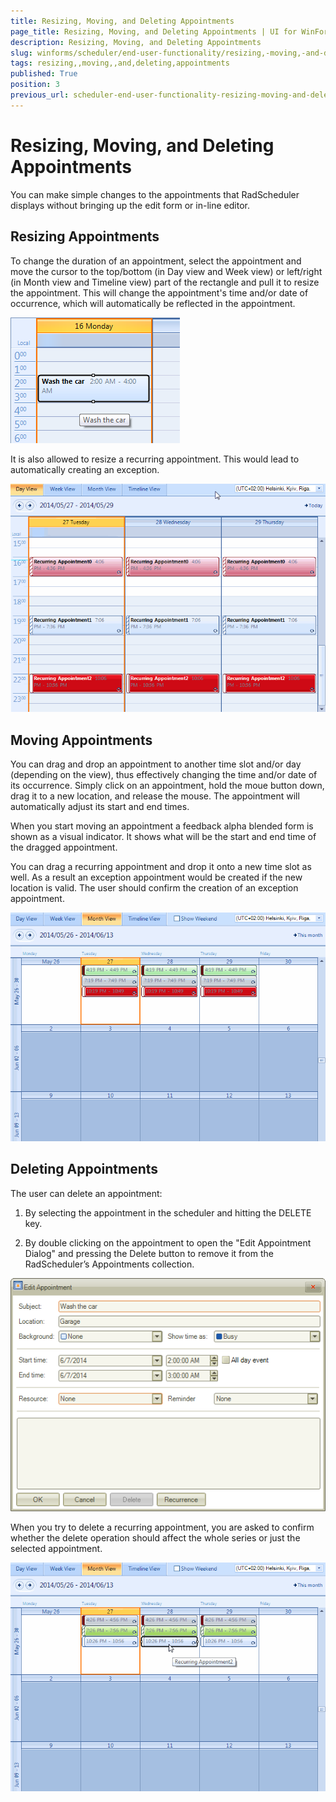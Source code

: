 ```yaml
---
title: Resizing, Moving, and Deleting Appointments
page_title: Resizing, Moving, and Deleting Appointments | UI for WinForms Documentation
description: Resizing, Moving, and Deleting Appointments
slug: winforms/scheduler/end-user-functionality/resizing,-moving,-and-deleting-appointments
tags: resizing,,moving,,and,deleting,appointments
published: True
position: 3
previous_url: scheduler-end-user-functionality-resizing-moving-and-deleting-appointments
---
```


# Resizing, Moving, and Deleting Appointments

You can make simple changes to the appointments that RadScheduler displays without bringing up the edit form or in-line editor.

## Resizing Appointments

To change the duration of an appointment, select the appointment and move the cursor to the top/bottom (in Day view and Week view) or left/right (in Month view and Timeline view) part of the rectangle and pull it to resize the appointment. This will change the appointment's time and/or date of occurrence, which will automatically be reflected in the appointment. 

![scheduler-end-user-functionality-resizing-moving-and-deleting-appointments 001](images/scheduler-end-user-functionality-resizing-moving-and-deleting-appointments001.png)

It is also allowed to resize a recurring appointment. This would lead to automatically creating an exception.

![scheduler-end-user-functionality-resizing-moving-and-deleting-appointments 003](images/scheduler-end-user-functionality-resizing-moving-and-deleting-appointments003.gif)

## Moving Appointments

You can drag and drop an appointment to another time slot and/or day (depending on the view), thus effectively changing the time and/or date of its occurrence. Simply click on an appointment, hold the moue button down, drag it to a new location, and release the mouse. The appointment will automatically adjust its start and end times. 

When you start moving an appointment a feedback alpha blended form is shown as a visual indicator. It shows what will be the start and end time of the dragged appointment.

You can drag a recurring appointment and drop it onto a new time slot as well. As a result an exception appointment would be created if the new location is valid. The user should confirm the creation of an exception appointment.

![scheduler-end-user-functionality-resizing-moving-and-deleting-appointments 004](images/scheduler-end-user-functionality-resizing-moving-and-deleting-appointments004.gif)

## Deleting Appointments

The user can delete an appointment:

1. By selecting the appointment in the scheduler and hitting the DELETE key.

1. By double clicking on the appointment to open the "Edit Appointment Dialog" and pressing the Delete button to remove it from the RadScheduler’s Appointments collection.

![scheduler-end-user-functionality-resizing-moving-and-deleting-appointments 002](images/scheduler-end-user-functionality-resizing-moving-and-deleting-appointments002.png)

When you try to delete a recurring appointment, you are asked to confirm whether the delete operation should affect the whole series or just the selected appointment.

![scheduler-end-user-functionality-resizing-moving-and-deleting-appointments 005](images/scheduler-end-user-functionality-resizing-moving-and-deleting-appointments005.gif)
